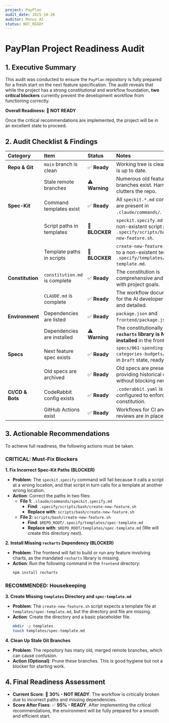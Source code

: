 ```yaml
---
project: PayPlan
audit_date: 2025-10-28
auditor: Manus AI
status: NOT_READY
---
```


# PayPlan Project Readiness Audit

## 1. Executive Summary

This audit was conducted to ensure the `PayPlan` repository is fully prepared for a fresh start on the next feature specification. The audit reveals that while the project has a strong constitutional and workflow foundation, **two critical blockers** currently prevent the development workflow from functioning correctly.

**Overall Readiness: 🔴 NOT READY**

Once the critical recommendations are implemented, the project will be in an excellent state to proceed.

## 2. Audit Checklist & Findings

| Category | Item | Status | Notes |
| :--- | :--- | :--- | :--- |
| **Repo & Git** | `main` branch is clean | ✅ **Ready** | Working tree is clean, and `main` is up to date. |
| | Stale remote branches | ⚠️ **Warning** | Numerous old feature branches exist. Harmless but clutters the repo. |
| **Spec-Kit** | Command templates exist | ✅ **Ready** | All `speckit.*.md` commands are present in `.claude/commands/`. |
| | Script paths in templates | 🔴 **BLOCKER** | `speckit.specify.md` points to a non-existent script path: `.specify/scripts/bash/create-new-feature.sh`. |
| | Template paths in scripts | 🔴 **BLOCKER** | `create-new-feature.sh` points to a non-existent template: `.specify/templates/spec-template.md`. |
| **Constitution** | `constitution.md` is complete | ✅ **Ready** | The constitution is comprehensive and aligned with project goals. |
| | `CLAUDE.md` is complete | ✅ **Ready** | The workflow documentation for the AI developer is clear and detailed. |
| **Environment** | Dependencies are listed | ✅ **Ready** | `package.json` and `frontend/package.json` exist. |
| | Dependencies are installed | ⚠️ **Warning** | The constitutionally **mandated `recharts` library is NOT installed** in the frontend. |
| **Specs** | Next feature spec exists | ✅ **Ready** | `specs/061-spending-categories-budgets/spec.md` is in `Draft` state, ready for work. |
| | Old specs are archived | ✅ **Ready** | Old specs are present, providing historical context without blocking new work. |
| **CI/CD & Bots** | CodeRabbit config exists | ✅ **Ready** | `.coderabbit.yaml` is well-configured to enforce the constitution. |
| | GitHub Actions exist | ✅ **Ready** | Workflows for CI and bot reviews are in place. |

## 3. Actionable Recommendations

To achieve full readiness, the following actions must be taken.

### CRITICAL: Must-Fix Blockers

**1. Fix Incorrect Spec-Kit Paths (BLOCKER)**
   - **Problem**: The `speckit.specify` command will fail because it calls a script at a wrong location, and that script in turn calls for a template at another wrong location.
   - **Action**: Correct the paths in two files:
     - **File 1**: `.claude/commands/speckit.specify.md`
       - **Find**: `.specify/scripts/bash/create-new-feature.sh`
       - **Replace with**: `scripts/bash/create-new-feature.sh`
     - **File 2**: `scripts/bash/create-new-feature.sh`
       - **Find**: `$REPO_ROOT/.specify/templates/spec-template.md`
       - **Replace with**: `$REPO_ROOT/templates/spec-template.md` (We will create this directory next).

**2. Install Missing `recharts` Dependency (BLOCKER)**
   - **Problem**: The frontend will fail to build or run any feature involving charts, as the mandated `recharts` library is missing.
   - **Action**: Run the following command in the `frontend` directory:
     ```bash
     npm install recharts
     ```

### RECOMMENDED: Housekeeping

**3. Create Missing `templates` Directory and `spec-template.md`**
   - **Problem**: The `create-new-feature.sh` script expects a template file at `templates/spec-template.md`, but the directory and file are missing.
   - **Action**: Create the directory and a basic placeholder file.
     ```bash
     mkdir -p templates
     touch templates/spec-template.md
     ```

**4. Clean Up Stale Git Branches**
   - **Problem**: The repository has many old, merged remote branches, which can cause confusion.
   - **Action (Optional)**: Prune these branches. This is good hygiene but not a blocker for starting work.

## 4. Final Readiness Assessment

- **Current Score**: 🔴 **30% - NOT READY**. The workflow is critically broken due to incorrect paths and missing dependencies.
- **Score After Fixes**: ✅ **95% - READY**. After implementing the critical recommendations, the environment will be fully prepared for a smooth and efficient start.
